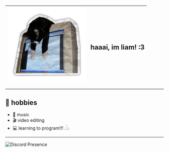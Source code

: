 <img src="images/cat_monitor_paper.png" style="width: 250px;"> | <h2>**haaai, im liam! :3** </h2>
|-|-|

---

## 🌱 hobbies

- 🎹 music
- 🎬 video editing
- 💻 learning to program!!! <img src="images/guh_cat.gif" style="width: 16px;">

---

![**Discord Presence**](https://lanyard.cnrad.dev/api/229614493833887745?bg=000000) 
